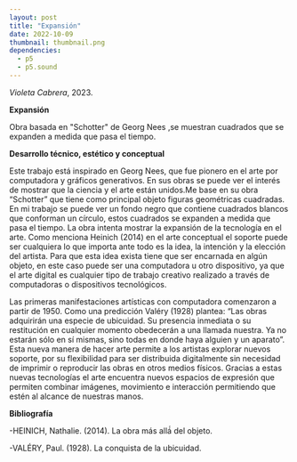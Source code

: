 ```yaml
---
layout: post
title: "Expansión"
date: 2022-10-09
thumbnail: thumbnail.png
dependencies:
  - p5
  - p5.sound
---
```


<div id="div-sketch">
  <script type="text/javascript" src="sketch.js"></script>
</div>

_Violeta Cabrera_, 2023.

**Expansión**

Obra basada en "Schotter" de Georg Nees ,se muestran cuadrados que se expanden a medida que pasa el tiempo.

**Desarrollo técnico, estético y conceptual**

Este trabajo está inspirado en Georg Nees, que fue pionero en el arte por computadora y gráficos generativos. En sus obras se puede ver el interés de mostrar que la ciencia y el arte están unidos.Me base en su obra “Schotter” que tiene como principal objeto  figuras geométricas cuadradas.  En mi trabajo se puede ver un fondo negro que contiene cuadrados blancos que conforman un círculo, estos cuadrados se expanden a medida que pasa el tiempo. La obra intenta mostrar la expansión de la tecnología en el arte.  Como menciona Heinich (2014) en el arte conceptual el soporte puede ser  cualquiera lo que importa ante todo es la idea, la intención y la elección del artista. Para que esta idea exista tiene que ser encarnada en algún objeto, en este caso puede ser una computadora u otro dispositivo, ya que el arte digital es cualquier tipo de trabajo creativo realizado a través de computadoras o dispositivos tecnológicos.

Las primeras manifestaciones artísticas con computadora comenzaron a partir de 1950. Como una predicción Valéry  (1928) plantea: “Las obras adquirirán una especie de ubicuidad. Su presencia inmediata o su restitución en cualquier momento obedecerán a una llamada nuestra. Ya no estarán sólo en sí mismas, sino todas en donde haya alguien y un aparato”. Esta nueva manera de hacer arte  permite a los artistas explorar nuevos soporte, por su flexibilidad para ser distribuida digitalmente sin necesidad de  imprimir o reproducir las obras  en otros medios físicos. Gracias a estas nuevas tecnologías el arte encuentra nuevos espacios de  expresión que permiten  combinar imágenes, movimiento e  interacción permitiendo que estén al alcance de nuestras manos.

**Bibliografía**

-HEINICH, Nathalie. (2014). La obra más allá́ del objeto.

-VALÉRY, Paul. (1928). La conquista de la ubicuidad.
